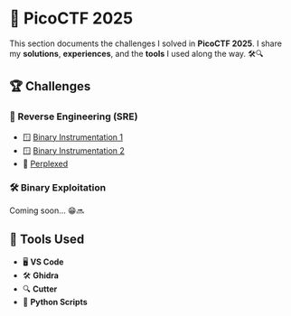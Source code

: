# 🚀 PicoCTF 2025  
This section documents the challenges I solved in **PicoCTF 2025**. I share my **solutions**, **experiences**, and the **tools** I used along the way. 🛠️🔍  

## 🏆 Challenges  
### 🔑 Reverse Engineering (SRE)  
*  🪟 [Binary Instrumentation 1](./BinaryInstrumentation1.md)
*  🪟 [Binary Instrumentation 2](./BinaryInstrumentation2.md)
*  🐧 [Perplexed](./perplexed.md)


### 🛠️ Binary Exploitation  
Coming soon... 😁🔜  


## 🔧 Tools Used  
- 🖥️ **VS Code**  
- 🛠️ **Ghidra**
- 🔍 **Cutter**
- 🐍 **Python Scripts**  


